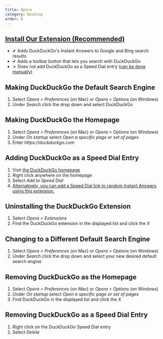 ```yaml
---
title: Opera
category: Desktop
order: 8
---
```


<h2>
    <a href="https://addons.opera.com/en/extensions/details/duckduckgo-for-opera-2/">Install Our Extension (Recommended)</a>
</h2>
<ul>
    <li>✔ Adds DuckDuckGo's Instant Answers to Google and Bing search results</li>
    <li>✔ Adds a toolbar button that lets you search with DuckDuckGo</li>
    <li>
        ✗ Does not add DuckDuckGo as a Speed Dial entry
        <a href="#dial">(can be done manually)</a>
    </li>
</ul>
<h2>Making DuckDuckGo the Default Search Engine</h2>
<ol>
    <li>
        Select <em>Opera &gt; Preferences</em> (on Mac) or
        <em>Opera &gt; Options</em> (on Windows)
    </li>
    <li>Under <em>Search</em> click the drop down and select DuckDuckGo</li>
</ol>

<h2>Making DuckDuckGo the Homepage</h2>
<ol>
    <li>
        Select <em>Opera &gt; Preferences</em> (on Mac) or
        <em>Opera &gt; Options</em> (on Windows)
    </li>
    <li>
        Under <em>On startup</em> select
        <em>Open a specific page or set of pages</em>
    </li>
    <li>Enter <em>https://duckduckgo.com</em></li>
</ol>
<h2 id="dial">Adding DuckDuckGo as a Speed Dial Entry</h2>
<ol>
    <li>Visit <a href="https://duckduckgo.com">the DuckDuckGo homepage</a></li>
    <li>Right click anywhere on the homepage</li>
    <li>Select <em>Add to Speed Dial</em></li>
    <li>
        <a href="https://addons.opera.com/en/extensions/details/duckduckgo-speed-dial/">Alternatively, you can add a Speed Dial link to random Instant Answers
            using this extension.</a>
    </li>
</ol>

<h2>Uninstalling the DuckDuckGo Extension</h2>
<ol>
    <li>Select <em>Opera &gt; Extensions</em></li>
    <li>
        Find the DuckDuckGo extension in the displayed list and click the <em>X</em>
    </li>
</ol>

<h2>Changing to a Different Default Search Engine</h2>
<ol>
    <li>
        Select <em>Opera &gt; Preferences</em> (on Mac) or
        <em>Opera &gt; Options</em> (on Windows)
    </li>
    <li>
        Under <em>Search</em> click the drop down and select your new desired
        default search engine
    </li>
</ol>

<h2>Removing DuckDuckGo as the Homepage</h2>
<ol>
    <li>
        Select <em>Opera &gt; Preferences</em> (on Mac) or
        <em>Opera &gt; Options</em> (on Windows)
    </li>
    <li>
        Under <em>On startup</em> select
        <em>Open a specific page or set of pages</em>
    </li>
    <li>Find DuckDuckGo in the displayed list and click the <em>X</em></li>
</ol>

<h2>Removing DuckDuckGo as a Speed Dial Entry</h2>
<ol>
    <li>Right click on the DuckDuckGo Speed Dial entry</li>
    <li>Select <em>Delete</em></li>
</ol>
